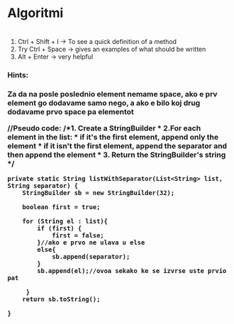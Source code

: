 # <h1>Algoritmi <h1>
  
 1. Ctrl + Shift + I -> To see a quick definition of a method
 2. Try Ctrl + Space -> gives an examples of what should be written
 3. Alt + Enter -> very helpful




<h3>Hints: <h3>
 Za da na posle poslednio element nemame space, ako e prv element go dodavame samo nego, 
  a ako e bilo koj drug dodavame prvo space pa elementot
  
  //Pseudo code:
    /*1. Create a StringBuilder
     * 2.For each element in the list:
     *       if it's the first element, append only the element
     *       if it isn't the first element, append the separator and then append the element
     * 3. Return the StringBuilder's string */

    private static String listWithSeparator(List<String> list, String separator) {
        StringBuilder sb = new StringBuilder(32);

        boolean first = true;

        for (String el : list){
            if (first) {
                first = false;
            }//ako e prvo ne ulava u else
            else{
                sb.append(separator);
            }
            sb.append(el);//ovoa sekako ke se izvrse uste prvio pat

         }
        return sb.toString();

    }
